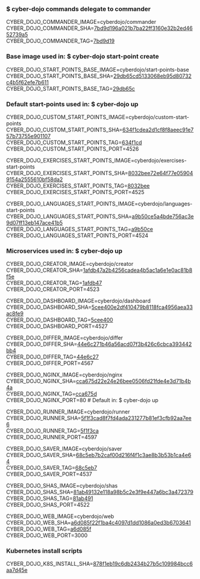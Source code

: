 ### $ cyber-dojo commands delegate to commander

CYBER_DOJO_COMMANDER_IMAGE=cyberdojo/commander  
CYBER_DOJO_COMMANDER_SHA=[7bd9d196a021b7ba22ff3160e32b2ed4652739a5](https://github.com/cyber-dojo/commander/commit/7bd9d196a021b7ba22ff3160e32b2ed4652739a5)  
CYBER_DOJO_COMMANDER_TAG=[7bd9d19](https://hub.docker.com/layers/cyberdojo/commander/7bd9d19/images/sha256-de4bcef71b2489f7410fd26caed1d71931bdf67885f368a26103c35c045356e5)  

### Base image used in: $ cyber-dojo start-point create

CYBER_DOJO_START_POINTS_BASE_IMAGE=cyberdojo/start-points-base  
CYBER_DOJO_START_POINTS_BASE_SHA=[29db65cd5133068eb95d80732c4b5f62efe7b611](https://github.com/cyber-dojo/start-points-base/commit/29db65cd5133068eb95d80732c4b5f62efe7b611)  
CYBER_DOJO_START_POINTS_BASE_TAG=[29db65c](https://hub.docker.com/layers/cyberdojo/start-points-base/29db65c/images/sha256-ba11a1b99bdeace150de0c1bcf5587f47a4209185e42053f11ebf005bc8cc2bd)  

### Default start-points used in: $ cyber-dojo up

CYBER_DOJO_CUSTOM_START_POINTS_IMAGE=cyberdojo/custom-start-points  
CYBER_DOJO_CUSTOM_START_POINTS_SHA=[634f1cdea2d1cf8f8aeec91e757b73755e901107](https://github.com/cyber-dojo/custom-start-points/commit/634f1cdea2d1cf8f8aeec91e757b73755e901107)  
CYBER_DOJO_CUSTOM_START_POINTS_TAG=[634f1cd](https://hub.docker.com/layers/cyberdojo/custom-start-points/634f1cd/images/sha256-5501d3697454fb0117436372109006216fd6a968d4bdf9c4d857fb089d44d1c0)  
CYBER_DOJO_CUSTOM_START_POINTS_PORT=4526

CYBER_DOJO_EXERCISES_START_POINTS_IMAGE=cyberdojo/exercises-start-points  
CYBER_DOJO_EXERCISES_START_POINTS_SHA=[8032bee72e64f77e059049154a2555610bf58da2](https://github.com/cyber-dojo/exercises-start-points/commit/8032bee72e64f77e059049154a2555610bf58da2)  
CYBER_DOJO_EXERCISES_START_POINTS_TAG=[8032bee](https://hub.docker.com/layers/cyberdojo/exercises-start-points/8032bee/images/sha256-da4354893537dbb1f992c2f3285d9d3db66584b56eb91f311257be7a50d6f37c)  
CYBER_DOJO_EXERCISES_START_POINTS_PORT=4525

CYBER_DOJO_LANGUAGES_START_POINTS_IMAGE=cyberdojo/languages-start-points  
CYBER_DOJO_LANGUAGES_START_POINTS_SHA=[a9b50ce5a4bde756ac3e9d07ff13eb147ace41b5](https://github.com/cyber-dojo/languages-start-points/commit/a9b50ce5a4bde756ac3e9d07ff13eb147ace41b5)  
CYBER_DOJO_LANGUAGES_START_POINTS_TAG=[a9b50ce](https://hub.docker.com/layers/cyberdojo/languages-start-points/a9b50ce/images/sha256-ef49c9f5a970e2781cd2207483a1df1e70a94165175f9ebc3e644bc7d12a1577)  
CYBER_DOJO_LANGUAGES_START_POINTS_PORT=4524

### Microservices used in: $ cyber-dojo up

CYBER_DOJO_CREATOR_IMAGE=cyberdojo/creator  
CYBER_DOJO_CREATOR_SHA=[1afdb47a2b4256cadea4b5ac1a6e1e0ac81b8f5e](https://github.com/cyber-dojo/creator/commit/1afdb47a2b4256cadea4b5ac1a6e1e0ac81b8f5e)  
CYBER_DOJO_CREATOR_TAG=[1afdb47](https://hub.docker.com/layers/cyberdojo/creator/1afdb47/images/sha256-243e8efaeb41bc687d0c177f114ecdf10afeeef6426f55efcb897081da369edc)  
CYBER_DOJO_CREATOR_PORT=4523

CYBER_DOJO_DASHBOARD_IMAGE=cyberdojo/dashboard  
CYBER_DOJO_DASHBOARD_SHA=[5cee400e2df410479b8118fca4956aea33ac8fe9](https://github.com/cyber-dojo/dashboard/commit/5cee400e2df410479b8118fca4956aea33ac8fe9)  
CYBER_DOJO_DASHBOARD_TAG=[5cee400](https://hub.docker.com/layers/cyberdojo/dashboard/5cee400/images/sha256-5e5fe53a9f330552c9509adc3c6b8db38323e165c9307f0be1a515f5a562b405)  
CYBER_DOJO_DASHBOARD_PORT=4527

CYBER_DOJO_DIFFER_IMAGE=cyberdojo/differ  
CYBER_DOJO_DIFFER_SHA=[44e6c271b46a56acd07f3b426c6cbca393442bb4](https://github.com/cyber-dojo/differ/commit/44e6c271b46a56acd07f3b426c6cbca393442bb4)  
CYBER_DOJO_DIFFER_TAG=[44e6c27](https://hub.docker.com/layers/cyberdojo/differ/44e6c27/images/sha256-c6cd1a5b122d88aaeb41c1fdd015ad88c2bea95ae85f63eb5544fb707254847e)  
CYBER_DOJO_DIFFER_PORT=4567

CYBER_DOJO_NGINX_IMAGE=cyberdojo/nginx  
CYBER_DOJO_NGINX_SHA=[cca675d22e24e26bee0506fd21fde4e3d71b4b4a](https://github.com/cyber-dojo/nginx/commit/cca675d22e24e26bee0506fd21fde4e3d71b4b4a)  
CYBER_DOJO_NGINX_TAG=[cca675d](https://hub.docker.com/layers/cyberdojo/nginx/cca675d/images/sha256-72e0ae3a3f5a2834ed2d0d8948c39d0a7738c33b0edda8f6cd1e113ac9e1a2f4)  
CYBER_DOJO_NGINX_PORT=80 # Default in: $ cyber-dojo up

CYBER_DOJO_RUNNER_IMAGE=cyberdojo/runner  
CYBER_DOJO_RUNNER_SHA=[5f1f3cad8f7fd4ada231277b81ef3cfb92aa7ee6](https://github.com/cyber-dojo/runner/commit/5f1f3cad8f7fd4ada231277b81ef3cfb92aa7ee6)  
CYBER_DOJO_RUNNER_TAG=[5f1f3ca](https://hub.docker.com/layers/cyberdojo/runner/5f1f3ca/images/sha256-86e8dc5ae27ab00f390f241285668be7599b84fce7b80220833feb6717596007)  
CYBER_DOJO_RUNNER_PORT=4597

CYBER_DOJO_SAVER_IMAGE=cyberdojo/saver  
CYBER_DOJO_SAVER_SHA=[68c5eb7b2caf00d216f4f1c3ae8b3b53b1ca4e64](https://github.com/cyber-dojo/saver/commit/68c5eb7b2caf00d216f4f1c3ae8b3b53b1ca4e64)  
CYBER_DOJO_SAVER_TAG=[68c5eb7](https://hub.docker.com/layers/cyberdojo/saver/68c5eb7/images/sha256-8ba413cc804ecac73779925f0d97a021e7c13a0cbd8dd24eaaf27e833c3619e2)  
CYBER_DOJO_SAVER_PORT=4537

CYBER_DOJO_SHAS_IMAGE=cyberdojo/shas  
CYBER_DOJO_SHAS_SHA=[81ab49132e118a98b5c2e3f9e447a6bc3a472379](https://github.com/cyber-dojo/shas/commit/81ab49132e118a98b5c2e3f9e447a6bc3a472379)  
CYBER_DOJO_SHAS_TAG=[81ab491](https://hub.docker.com/layers/cyberdojo/shas/81ab491/images/sha256-eaa2885bdceaeb49372ec734bab19f5e3e2d1ce59661fe6f97ad2d10ee39a8b0)  
CYBER_DOJO_SHAS_PORT=4522

CYBER_DOJO_WEB_IMAGE=cyberdojo/web  
CYBER_DOJO_WEB_SHA=[a6d085f22f1ba4c4097d1dd1086a0ed3b6703641](https://github.com/cyber-dojo/web/commit/a6d085f22f1ba4c4097d1dd1086a0ed3b6703641)  
CYBER_DOJO_WEB_TAG=[a6d085f](https://hub.docker.com/layers/cyberdojo/web/a6d085f/images/sha256-7ef0a70593852064b16c4cc36800551f0776c030eca8f5265669ddb7a8cebbaf)  
CYBER_DOJO_WEB_PORT=3000

### Kubernetes install scripts
CYBER_DOJO_K8S_INSTALL_SHA=[878f1eb19c6db2434b27b5c109984bcc6aa7d45e](https://github.com/cyber-dojo/k8s-install/commit/878f1eb19c6db2434b27b5c109984bcc6aa7d45e)  
